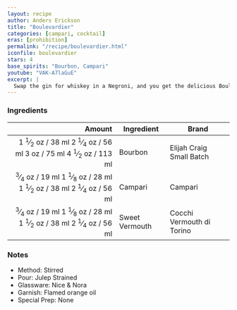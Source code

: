 ```yaml
---
layout: recipe
author: Anders Erickson
title: "Boulevardier"
categories: [campari, cocktail]
eras: [prohibition]
permalink: "/recipe/boulevardier.html"
iconfile: boulevardier
stars: 4
base_spirits: "Bourbon, Campari"
youtube: "VAK-A7laGuE"
excerpt: |
  Swap the gin for whiskey in a Negroni, and you get the delicious Boulevardier cocktail. Grab some Campari and sweet vermouth, and start mixing.
---
```


### Ingredients

|  Amount | Ingredient     | Brand                     |
| ------: | -------------- | ------------------------- |
|  <span class="onex active">1 <sup>1</sup>&frasl;<sub>2</sub> oz  / 38 ml</span> <span class="onehalfx">2 <sup>1</sup>&frasl;<sub>4</sub> oz  / 56 ml</span> <span class="twox">3 oz  / 75 ml</span> <span class="threex">4 <sup>1</sup>&frasl;<sub>2</sub> oz  / 113 ml</span>| Bourbon        | Elijah Craig Small Batch  |
| <span class="onex active"> <sup>3</sup>&frasl;<sub>4</sub> oz  / 19 ml</span> <span class="onehalfx">1 <sup>1</sup>&frasl;<sub>8</sub> oz  / 28 ml</span> <span class="twox">1 <sup>1</sup>&frasl;<sub>2</sub> oz  / 38 ml</span> <span class="threex">2 <sup>1</sup>&frasl;<sub>4</sub> oz  / 56 ml</span>| Campari        | Campari                   |
| <span class="onex active"> <sup>3</sup>&frasl;<sub>4</sub> oz  / 19 ml</span> <span class="onehalfx">1 <sup>1</sup>&frasl;<sub>8</sub> oz  / 28 ml</span> <span class="twox">1 <sup>1</sup>&frasl;<sub>2</sub> oz  / 38 ml</span> <span class="threex">2 <sup>1</sup>&frasl;<sub>4</sub> oz  / 56 ml</span>| Sweet Vermouth | Cocchi Vermouth di Torino |

### Notes

- Method: Stirred
- Pour: Julep Strained
- Glassware: Nice & Nora
- Garnish: Flamed orange oil
- Special Prep: None
